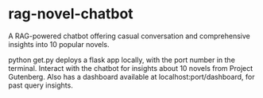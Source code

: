 # rag-novel-chatbot
A RAG-powered chatbot offering casual conversation and comprehensive insights into 10 popular novels. 

python get.py deploys a flask app locally, with the port number in the terminal. Interact with the chatbot for insights about 10 novels from Project Gutenberg. Also has a dashboard available at localhost:port/dashboard, for past query insights.
